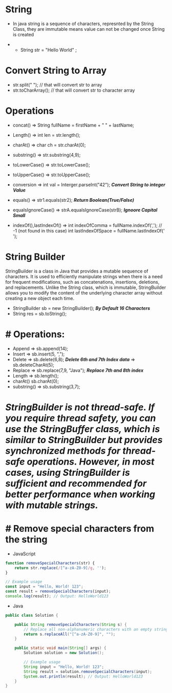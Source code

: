 # String

- In java string is a sequence of characters, represnted by the String Class, they are immutable means value can not be changed once String is created

- - String str = "Hello World" ;
 
# Convert String to Array

- str.split(" "); // that will convert str to array
- str.toCharArray(); // that will convert str to character array

# Operations

- concat() => String fullName = firstName + " " + lastName;
- Length() => int len = str.length();
- charAt() => char ch = str.charAt(0);
- substring() => str.substring(4,9);
- toLowerCase() => str.toLowerCase();
- toUpperCase() => str.toUpperCase();
- conversion => int val = Interger.parseInt("42"); **_Convert String to integer Value_**

- equals() => str1.equals(str2); **_Return Boolean(True/False)_**
- equalsIgnoreCase() => strA.equalsIgnoreCase(strB); **_Ignoore Capital Small_**
- indexOf(),lastIndexOf() => int indexOfComma = fullName.indexOf(','); // -1 (not found in this case)
  int lastIndexOfSpace = fullName.lastIndexOf(' ');

# String Builder

StringBuilder is a class in Java that provides a mutable sequence of characters. It is used to efficiently manipulate strings when there is a need for frequent modifications, such as concatenations, insertions, deletions, and replacements. Unlike the String class, which is immutable, StringBuilder allows you to modify the content of the underlying character array without creating a new object each time.

- StringBuilder sb = new StringBuilder(); **_By Default 16 Characters_**
- String res = sb.toString();

# # Operations:

- Append => sb.append(14);
- Insert => sb.insert(5, ",");
- Delete => sb.delete(6,8); **_Delete 6th and 7th Index data_**
  => sb.deleteCharAt(5);
- Replace => sb.replace(7,9, "Java"); **_Replace 7th and 8th index_**
- Length => sb.length();
- charAt() sb.charAt(0);
- substring() => sb.substring(3,7);

# **_StringBuilder is not thread-safe. If you require thread safety, you can use the StringBuffer class, which is similar to StringBuilder but provides synchronized methods for thread-safe operations. However, in most cases, using StringBuilder is sufficient and recommended for better performance when working with mutable strings._**

# # Remove special characters from the string
- JavaScript
```JavaScript
function removeSpecialCharacters(str) {
    return str.replace(/[^a-zA-Z0-9]/g, '');
}

// Example usage
const input = "Hello, World! 123";
const result = removeSpecialCharacters(input);
console.log(result); // Output: HelloWorld123

```

- Java
```java
public class Solution {

    public String removeSpecialCharacters(String s) {
        // Replace all non-alphanumeric characters with an empty string
        return s.replaceAll("[^a-zA-Z0-9]", "");
    }

    public static void main(String[] args) {
        Solution solution = new Solution();

        // Example usage
        String input = "Hello, World! 123";
        String result = solution.removeSpecialCharacters(input);
        System.out.println(result); // Output: HelloWorld123
    }
}

```
